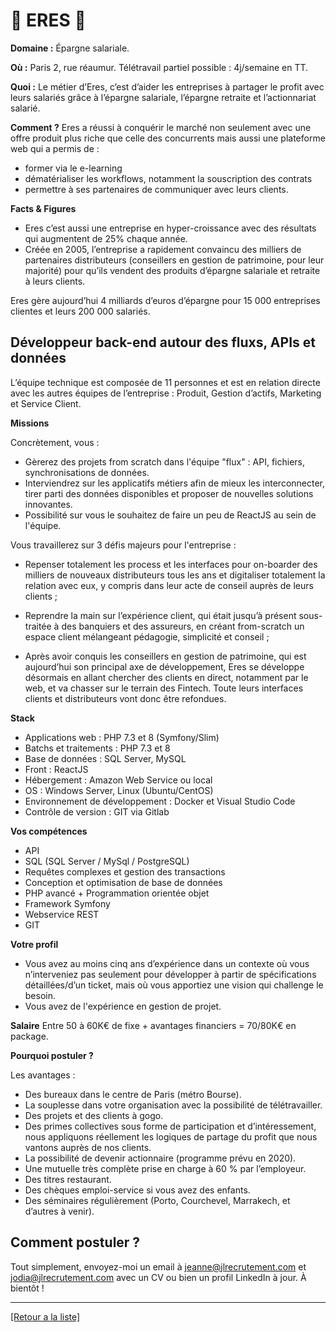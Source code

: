 # 💸 ERES 💸

**Domaine :** Épargne salariale.

**Où :** Paris 2, rue réaumur. Télétravail partiel possible : 4j/semaine en TT. 

**Quoi :** Le métier d’Eres, c’est d’aider les entreprises à partager le profit avec leurs salariés grâce à l’épargne salariale, l’épargne retraite et l’actionnariat salarié. 

**Comment ?** Eres a réussi à conquérir le marché non seulement avec une offre produit plus riche que celle des concurrents mais aussi une plateforme web qui a permis de : 
* former via le e-learning
* dématérialiser les workflows, notamment la souscription des contrats
* permettre à ses partenaires de communiquer avec leurs clients.

**Facts & Figures**

* Eres c’est aussi une entreprise en hyper-croissance avec des résultats qui augmentent de 25% chaque année.
* Créée en 2005, l’entreprise a rapidement convaincu des milliers de partenaires distributeurs (conseillers en gestion de patrimoine, pour leur majorité) pour qu’ils vendent des produits d’épargne salariale et retraite à leurs clients.

Eres gère aujourd’hui 4 milliards d’euros d’épargne pour 15 000 entreprises clientes et leurs 200 000 salariés.

## Développeur back-end autour des fluxs, APIs et données

L’équipe technique est composée de 11 personnes et est en relation directe avec les autres équipes de l’entreprise : Produit, Gestion d’actifs, Marketing et Service Client. 

**Missions**

Concrètement, vous :

* Gèrerez des projets from scratch dans l'équipe "flux" : API, fichiers, synchronisations de données.
* Interviendrez sur les applicatifs métiers afin de mieux les interconnecter, tirer parti des données disponibles et proposer de nouvelles solutions innovantes.
* Possibilité sur vous le souhaitez de faire un peu de ReactJS au sein de l'équipe.

Vous travaillerez sur 3 défis majeurs pour l'entreprise :

* Repenser totalement les process et les interfaces pour on-boarder des milliers de nouveaux distributeurs tous les ans et digitaliser totalement la relation avec eux, y compris dans leur acte de conseil auprès de leurs clients ;

* Reprendre la main sur l’expérience client, qui était jusqu’à présent sous-traitée à des banquiers et des assureurs, en créant from-scratch un espace client mélangeant pédagogie, simplicité et conseil ;

* Après avoir conquis les conseillers en gestion de patrimoine, qui est aujourd’hui son principal axe de développement, Eres se développe désormais en allant chercher des clients en direct, notamment par le web, et va chasser sur le terrain des Fintech. Toute leurs interfaces clients et distributeurs vont donc être refondues.

**Stack**

* Applications web : PHP 7.3 et 8 (Symfony/Slim)
* Batchs et traitements : PHP 7.3 et 8
* Base de données : SQL Server, MySQL
* Front : ReactJS
* Hébergement : Amazon Web Service ou local
* OS : Windows Server, Linux (Ubuntu/CentOS)
* Environnement de développement : Docker et Visual Studio Code
* Contrôle de version : GIT via Gitlab

**Vos compétences**

* API
* SQL (SQL Server / MySql / PostgreSQL)
* Requêtes complexes et gestion des transactions
* Conception et optimisation de base de données
* PHP avancé + Programmation orientée objet
* Framework Symfony
* Webservice REST
* GIT

**Votre profil**

* Vous avez au moins cinq ans d’expérience dans un contexte où vous n’interveniez pas seulement pour développer à partir de spécifications détaillées/d’un ticket, mais où vous apportiez une vision qui challenge le besoin. 
* Vous avez de l'expérience en gestion de projet. 

**Salaire**
Entre 50 à 60K€ de fixe + avantages financiers = 70/80K€ en package.

**Pourquoi postuler ?**

Les avantages :

* Des bureaux dans le centre de Paris (métro Bourse).
* La souplesse dans votre organisation avec la possibilité de télétravailler.
* Des projets et des clients à gogo.
* Des primes collectives sous forme de participation et d’intéressement, nous appliquons réellement les logiques de partage du profit que nous vantons auprès de nos clients.
* La possibilité de devenir actionnaire (programme prévu en 2020).
* Une mutuelle très complète prise en charge à 60 % par l’employeur.
* Des titres restaurant.
* Des chèques emploi-service si vous avez des enfants.
* Des séminaires régulièrement (Porto, Courchevel, Marrakech, et d’autres à venir).

## Comment postuler ?

Tout simplement, envoyez-moi un email à jeanne@jlrecrutement.com et jodia@jlrecrutement.com avec un CV ou bien un profil LinkedIn à jour. À bientôt ! 

----
<a href="https://github.com/jlondiche/job-board-php/blob/master/README.md">[Retour a la liste]</a>


